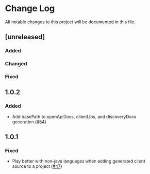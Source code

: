 # Change Log
All notable changes to this project will be documented in this file.
## [unreleased]

### Added

### Changed

### Fixed

## 1.0.2
### Added
- Add basePath to openApiDocs, clientLibs, and discoveryDocs generation ([#54](https://github.com/GoogleCloudPlatform/endpoints-framework-gradle-plugin/issues/54))

## 1.0.1
### Fixed
- Play better with non-java languages when adding generated client source to a project ([#47](https://github.com/GoogleCloudPlatform/endpoints-framework-gradle-plugin/issues/47))
